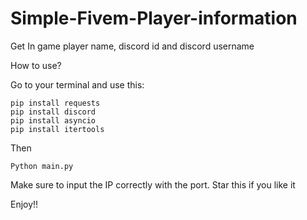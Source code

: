 # Simple-Fivem-Player-information
Get In game player name, discord id and discord username


How to use?

Go to your terminal and use this:

```
pip install requests
pip install discord
pip install asyncio
pip install itertools
```

Then

```
Python main.py
```

Make sure to input the IP correctly with the port.
Star this if you like it

Enjoy!!
